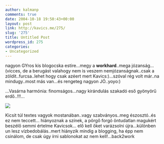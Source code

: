 ```yaml
---
author: kalmanp
comments: true
date: 2004-10-18 19:50:43+00:00
layout: post
link: http://kavics.me/275/
slug: '275'
title: Untitled Post
wordpress_id: 275
categories:
- Uncategorized
---
```


nagyon GYros kis blogocska estire...megy a **workhard**..mega józanság...(vicces, de a berugást valahogy nem is veszem nemjózanságnak..csak a zöldit..furcsa..lehet hogy csak azéert mert Kavics:)...szóval rég volt már..na mindugy..most más van...és rengeteg nagyon JÓ..yoyo:)




...Vasárna harmónia: finomságos...nagy kirándulás szakadó eső gyönyörű erdő..!!!...




![](http://kavics.freeblog.hu/Files/papir_szin.jpg)




Kicsit túl textes vagyok mostanában..vagy szabványos..meg észosztó..és ez nem teccett... hiányoznak a színek, a pörgő forgó öntudatlan magukért beszélő semmi értelme Kavicsok... elő kell őket varázsolni újra...különben un lesz vízbedobálás..mert hiányzik mindig a blogging, ha épp nem csinálom, de csak úgy írni sablonokat az nem kell!...back2work




